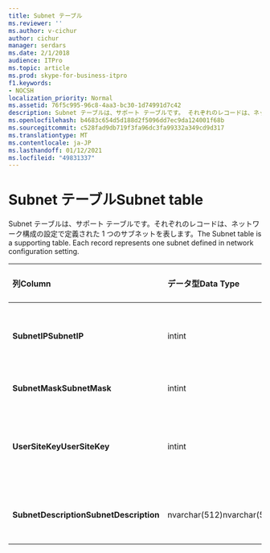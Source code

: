 ```yaml
---
title: Subnet テーブル
ms.reviewer: ''
ms.author: v-cichur
author: cichur
manager: serdars
ms.date: 2/1/2018
audience: ITPro
ms.topic: article
ms.prod: skype-for-business-itpro
f1.keywords:
- NOCSH
localization_priority: Normal
ms.assetid: 76f5c995-96c8-4aa3-bc30-1d74991d7c42
description: Subnet テーブルは、サポート テーブルです。 それぞれのレコードは、ネットワーク構成の設定で定義された 1 つのサブネットを表します。
ms.openlocfilehash: b4683c654d5d188d2f5096dd7ec9da124001f68b
ms.sourcegitcommit: c528fad9db719f3fa96dc3fa99332a349cd9d317
ms.translationtype: MT
ms.contentlocale: ja-JP
ms.lasthandoff: 01/12/2021
ms.locfileid: "49831337"
---
```

# <a name="subnet-table"></a><span data-ttu-id="21c00-104">Subnet テーブル</span><span class="sxs-lookup"><span data-stu-id="21c00-104">Subnet table</span></span>
 
<span data-ttu-id="21c00-p102">Subnet テーブルは、サポート テーブルです。それぞれのレコードは、ネットワーク構成の設定で定義された 1 つのサブネットを表します。</span><span class="sxs-lookup"><span data-stu-id="21c00-p102">The Subnet table is a supporting table. Each record represents one subnet defined in network configuration setting.</span></span>
  
|<span data-ttu-id="21c00-107">**列**</span><span class="sxs-lookup"><span data-stu-id="21c00-107">**Column**</span></span>|<span data-ttu-id="21c00-108">**データ型**</span><span class="sxs-lookup"><span data-stu-id="21c00-108">**Data Type**</span></span>|<span data-ttu-id="21c00-109">**キー/インデックス**</span><span class="sxs-lookup"><span data-stu-id="21c00-109">**Key/Index**</span></span>|<span data-ttu-id="21c00-110">**詳細**</span><span class="sxs-lookup"><span data-stu-id="21c00-110">**Details**</span></span>|
|:-----|:-----|:-----|:-----|
|<span data-ttu-id="21c00-111">**SubnetIP**</span><span class="sxs-lookup"><span data-stu-id="21c00-111">**SubnetIP**</span></span> <br/> |<span data-ttu-id="21c00-112">int</span><span class="sxs-lookup"><span data-stu-id="21c00-112">int</span></span>  <br/> |<span data-ttu-id="21c00-113">主/プライマリ、外部</span><span class="sxs-lookup"><span data-stu-id="21c00-113">Primary, Foreign</span></span>  <br/> |<span data-ttu-id="21c00-114">サブネット IP の整数表現。</span><span class="sxs-lookup"><span data-stu-id="21c00-114">Integer representation for the subnet IP.</span></span>  <br/> |
|<span data-ttu-id="21c00-115">**SubnetMask**</span><span class="sxs-lookup"><span data-stu-id="21c00-115">**SubnetMask**</span></span> <br/> |<span data-ttu-id="21c00-116">int</span><span class="sxs-lookup"><span data-stu-id="21c00-116">int</span></span>  <br/> ||<span data-ttu-id="21c00-117">サブネット マスク。</span><span class="sxs-lookup"><span data-stu-id="21c00-117">Subnet mask.</span></span>  <br/> |
|<span data-ttu-id="21c00-118">**UserSiteKey**</span><span class="sxs-lookup"><span data-stu-id="21c00-118">**UserSiteKey**</span></span> <br/> |<span data-ttu-id="21c00-119">int</span><span class="sxs-lookup"><span data-stu-id="21c00-119">int</span></span>  <br/> |<span data-ttu-id="21c00-120">外部</span><span class="sxs-lookup"><span data-stu-id="21c00-120">Foreign</span></span>  <br/> |<span data-ttu-id="21c00-121">[UserSite テーブルから参照されます](usersite.md)。</span><span class="sxs-lookup"><span data-stu-id="21c00-121">Referenced from the [UserSite table](usersite.md).</span></span>  <br/> |
|<span data-ttu-id="21c00-122">**SubnetDescription**</span><span class="sxs-lookup"><span data-stu-id="21c00-122">**SubnetDescription**</span></span> <br/> |<span data-ttu-id="21c00-123">nvarchar(512)</span><span class="sxs-lookup"><span data-stu-id="21c00-123">nvarchar(512)</span></span>  <br/> ||<span data-ttu-id="21c00-124">サブネットの説明。</span><span class="sxs-lookup"><span data-stu-id="21c00-124">The description for the subnet.</span></span>  <br/> |
   

